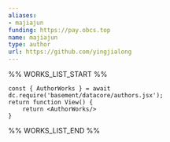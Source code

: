 ```yaml
---
aliases:
- majiajun
funding: https://pay.obcs.top
name: majiajun
type: author
url: https://github.com/yingjialong
---
```



%% WORKS_LIST_START %%

```datacorejsx
const { AuthorWorks } = await dc.require('basement/datacore/authors.jsx');
return function View() {
    return <AuthorWorks/>
}
```
%% WORKS_LIST_END %%